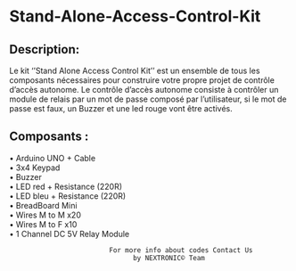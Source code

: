 # Stand-Alone-Access-Control-Kit

## Description:
Le kit ‘’Stand Alone Access Control Kit’’ est un ensemble de tous les composants nécessaires pour construire votre propre projet de contrôle d’accès autonome.
Le contrôle d’accès autonome consiste à contrôler un module de relais par un mot de passe composé par l’utilisateur, si le mot de passe est faux, un Buzzer et une led rouge vont être activés.


## Composants :
•	Arduino UNO + Cable<br />
•	3x4 Keypad<br />
•	Buzzer<br />
•	LED red + Resistance (220R)<br />
•	LED bleu + Resistance (220R)<br />
•	BreadBoard Mini<br />
•	Wires M to M x20<br />
•	Wires M to F x10<br />
•	1 Channel DC 5V Relay Module<br />

                             For more info about codes Contact Us
                                   by NEXTRONIC© Team 
